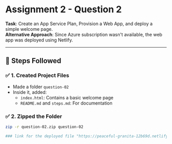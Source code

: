 # Assignment 2 - Question 2  
**Task**: Create an App Service Plan, Provision a Web App, and deploy a simple welcome page.  
**Alternative Approach**: Since Azure subscription wasn't available, the web app was deployed using Netlify.

---

## 🔧 Steps Followed

### ✅ 1. Created Project Files
- Made a folder `question-02`
- Inside it, added:
  - `index.html`: Contains a basic welcome page
  - `README.md` and `steps.md`: For documentation

### ✅ 2. Zipped the Folder
```bash
zip -r question-02.zip question-02

### link for the deployed file "https://peaceful-granita-12b69d.netlify.app/"
